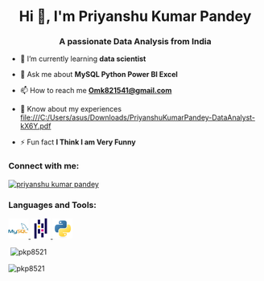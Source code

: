 <h1 align="center">Hi 👋, I'm Priyanshu Kumar Pandey</h1>
<h3 align="center">A passionate Data Analysis from India</h3>

- 🌱 I’m currently learning **data scientist**

- 💬 Ask me about **MySQL Python Power BI Excel**

- 📫 How to reach me **Omk821541@gmail.com**

- 📄 Know about my experiences [file:///C:/Users/asus/Downloads/PriyanshuKumarPandey-DataAnalyst-kX6Y.pdf](file:///C:/Users/asus/Downloads/PriyanshuKumarPandey-DataAnalyst-kX6Y.pdf)

- ⚡ Fun fact **I Think I am Very Funny**

<h3 align="left">Connect with me:</h3>
<p align="left">
<a href="https://linkedin.com/in/priyanshu kumar pandey" target="blank"><img align="center" src="https://raw.githubusercontent.com/rahuldkjain/github-profile-readme-generator/master/src/images/icons/Social/linked-in-alt.svg" alt="priyanshu kumar pandey" height="30" width="40" /></a>
</p>

<h3 align="left">Languages and Tools:</h3>
<p align="left"> <a href="https://www.mysql.com/" target="_blank" rel="noreferrer"> <img src="https://raw.githubusercontent.com/devicons/devicon/master/icons/mysql/mysql-original-wordmark.svg" alt="mysql" width="40" height="40"/> </a> <a href="https://pandas.pydata.org/" target="_blank" rel="noreferrer"> <img src="https://raw.githubusercontent.com/devicons/devicon/2ae2a900d2f041da66e950e4d48052658d850630/icons/pandas/pandas-original.svg" alt="pandas" width="40" height="40"/> </a> <a href="https://www.python.org" target="_blank" rel="noreferrer"> <img src="https://raw.githubusercontent.com/devicons/devicon/master/icons/python/python-original.svg" alt="python" width="40" height="40"/> </a> </p>

<p>&nbsp;<img align="center" src="https://github-readme-stats.vercel.app/api?username=pkp8521&show_icons=true&locale=en" alt="pkp8521" /></p>

<p><img align="center" src="https://github-readme-streak-stats.herokuapp.com/?user=pkp8521&" alt="pkp8521" /></p>



 





